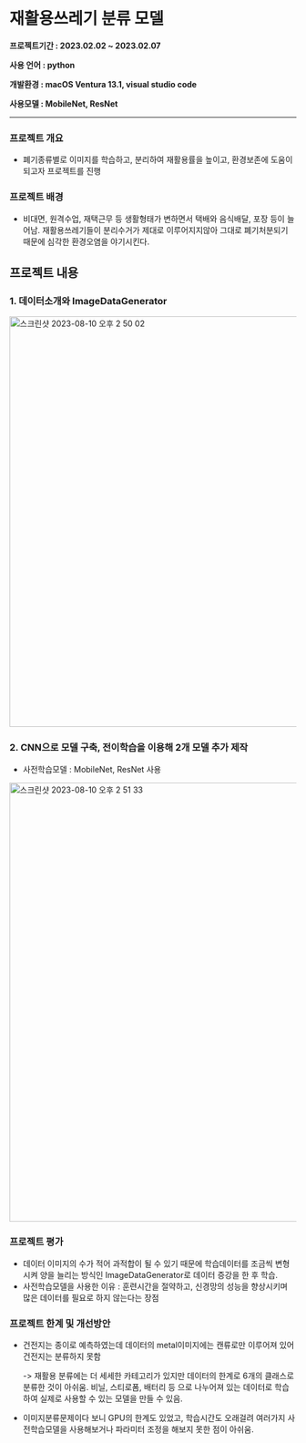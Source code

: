 # 재활용쓰레기 분류 모델
**프로젝트기간 : 2023.02.02 ~ 2023.02.07**

**사용 언어 : python**

**개발환경 : macOS Ventura 13.1, visual studio code**

**사용모델 : MobileNet, ResNet**

***
### 프로젝트 개요
- 폐기종류별로 이미지를 학습하고, 분리하여 재활용률을 높이고, 환경보존에 도움이 되고자 프로젝트를 진행

### 프로젝트 배경
- 비대면, 원격수업, 재택근무 등 생활형태가 변하면서 택배와 음식배달, 포장 등이 늘어남. 재활용쓰레기들이 분리수거가 제대로 이루어지지않아 그대로 폐기처분되기 때문에 심각한 환경오염을 야기시킨다.

   
## 프로젝트 내용
### 1. 데이터소개와 ImageDataGenerator
<img width="721" alt="스크린샷 2023-08-10 오후 2 50 02" src="https://github.com/jinmyeonghee/Garbage-classification-model/assets/114460314/c067c871-bdcc-4713-ad06-f6eec823e620">


### 2. CNN으로 모델 구축, 전이학습을 이용해 2개 모델 추가 제작
- 사전학습모델 : MobileNet, ResNet 사용
<img width="771" alt="스크린샷 2023-08-10 오후 2 51 33" src="https://github.com/jinmyeonghee/Garbage-classification-model/assets/114460314/6030308b-124a-4211-8375-c07f1dc91e15">


### 프로젝트 평가
- 데이터 이미지의 수가 적어 과적합이 될 수 있기 때문에 학습데이터를 조금씩 변형시켜 양을 늘리는 방식인 ImageDataGenerator로 데이터 증강을 한 후 학습.  
- 사전학습모델을 사용한 이유 : 훈련시간을 절약하고, 신경망의 성능을 향상시키며 많은 데이터를 필요로 하지 않는다는 장점


### 프로젝트 한계 및 개선방안
- 건전지는 종이로 예측하였는데 데이터의 metal이미지에는 캔류로만 이루어져 있어 건전지는 분류하지 못함

  -> 재활용 분류에는 더 세세한 카테고리가 있지만 데이터의 한계로 6개의 클래스로 분류한 것이 아쉬움. 비닐, 스티로폼, 배터리 등 으로 나누어져 있는 데이터로 학습하여 실제로 사용할 수 있는 모델을 만들 수 있음.
- 이미지분류문제이다 보니 GPU의 한계도 있었고, 학습시간도 오래걸려 여러가지 사전학습모델을 사용해보거나 파라미터 조정을 해보지 못한 점이 아쉬움.

